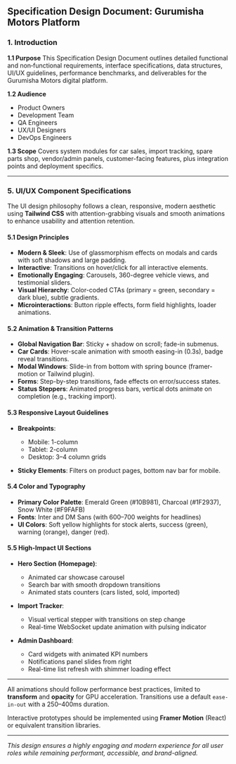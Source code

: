 ## Specification Design Document: Gurumisha Motors Platform

### 1. Introduction

**1.1 Purpose**
This Specification Design Document outlines detailed functional and non‑functional requirements, interface specifications, data structures, UI/UX guidelines, performance benchmarks, and deliverables for the Gurumisha Motors digital platform.

**1.2 Audience**

* Product Owners
* Development Team
* QA Engineers
* UX/UI Designers
* DevOps Engineers

**1.3 Scope**
Covers system modules for car sales, import tracking, spare parts shop, vendor/admin panels, customer-facing features, plus integration points and deployment specifics.

---

### 5. UI/UX Component Specifications

The UI design philosophy follows a clean, responsive, modern aesthetic using **Tailwind CSS** with attention-grabbing visuals and smooth animations to enhance usability and attention retention.

#### 5.1 Design Principles

* **Modern & Sleek**: Use of glassmorphism effects on modals and cards with soft shadows and large padding.
* **Interactive**: Transitions on hover/click for all interactive elements.
* **Emotionally Engaging**: Carousels, 360-degree vehicle views, and testimonial sliders.
* **Visual Hierarchy**: Color-coded CTAs (primary = green, secondary = dark blue), subtle gradients.
* **Microinteractions**: Button ripple effects, form field highlights, loader animations.

#### 5.2 Animation & Transition Patterns

* **Global Navigation Bar**: Sticky + shadow on scroll; fade-in submenus.
* **Car Cards**: Hover-scale animation with smooth easing-in (0.3s), badge reveal transitions.
* **Modal Windows**: Slide-in from bottom with spring bounce (framer-motion or Tailwind plugin).
* **Forms**: Step-by-step transitions, fade effects on error/success states.
* **Status Steppers**: Animated progress bars, vertical dots animate on completion (e.g., tracking import).

#### 5.3 Responsive Layout Guidelines

* **Breakpoints**:

  * Mobile: 1-column
  * Tablet: 2-column
  * Desktop: 3–4 column grids

* **Sticky Elements**: Filters on product pages, bottom nav bar for mobile.

#### 5.4 Color and Typography

* **Primary Color Palette**: Emerald Green (#10B981), Charcoal (#1F2937), Snow White (#F9FAFB)
* **Fonts**: Inter and DM Sans (with 600–700 weights for headlines)
* **UI Colors**: Soft yellow highlights for stock alerts, success (green), warning (orange), danger (red).

#### 5.5 High-Impact UI Sections

* **Hero Section (Homepage)**:

  * Animated car showcase carousel
  * Search bar with smooth dropdown transitions
  * Animated stats counters (cars listed, sold, imported)

* **Import Tracker**:

  * Visual vertical stepper with transitions on step change
  * Real-time WebSocket update animation with pulsing indicator

* **Admin Dashboard**:

  * Card widgets with animated KPI numbers
  * Notifications panel slides from right
  * Real-time list refresh with shimmer loading effect

---

All animations should follow performance best practices, limited to **transform** and **opacity** for GPU acceleration. Transitions use a default `ease-in-out` with a 250–400ms duration.

Interactive prototypes should be implemented using **Framer Motion** (React) or equivalent transition libraries.

---

*This design ensures a highly engaging and modern experience for all user roles while remaining performant, accessible, and brand-aligned.*
